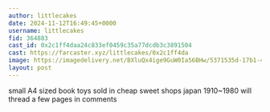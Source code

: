 ```yaml
---
author: littlecakes
date: 2024-11-12T16:49:45+0000
username: littlecakes
fid: 364883
cast_id: 0x2c1ff4daa24c833ef0459c35a77dcdb3c3891504
cast: https://farcaster.xyz/littlecakes/0x2c1ff4da
image: https://imagedelivery.net/BXluQx4ige9GuW0Ia56BHw/5371535d-17b1-47ab-7bff-cf7504be1300/original
layout: post
---
```


small A4 sized book
toys sold in cheap sweet shops
japan 1910~1980
will thread a few pages in comments

<img src='https://imagedelivery.net/BXluQx4ige9GuW0Ia56BHw/5371535d-17b1-47ab-7bff-cf7504be1300/original' alt='' referrerpolicy='no-referrer'/>
<img src='https://imagedelivery.net/BXluQx4ige9GuW0Ia56BHw/94445c07-afce-4f2f-1df0-93d905306c00/original' alt='' referrerpolicy='no-referrer'/>
